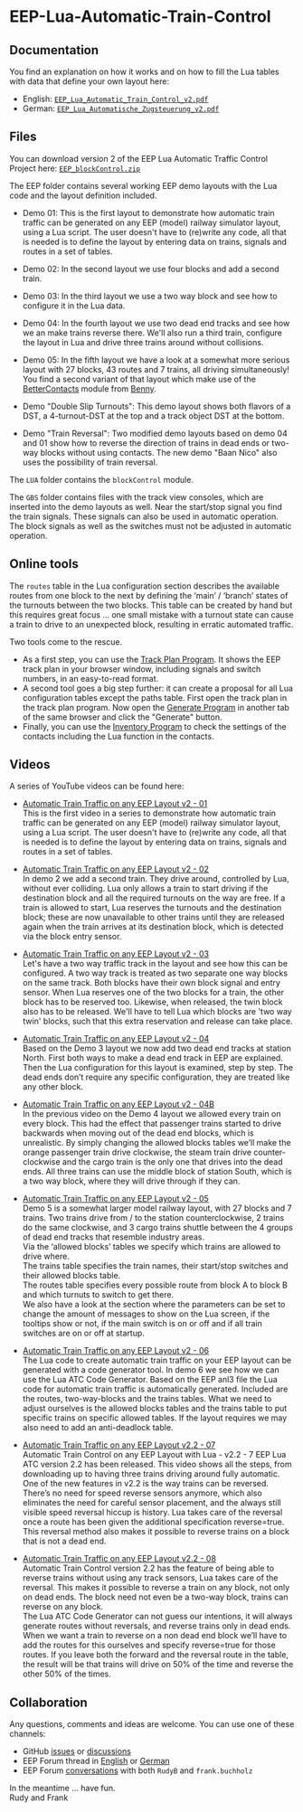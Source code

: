 # EEP-Lua-Automatic-Train-Control

## Documentation

You find an explanation on how it works and on how to fill the Lua tables with data that define your own layout here:

- English: [`EEP_Lua_Automatic_Train_Control_v2.pdf`](https://github.com/FrankBuchholz/EEP-LUA-Automatic-Train-Control/blob/main/blockControl_v2/EEP_LUA_Automatic_Train_Control_v2.pdf)
- German: [`EEP_Lua_Automatische_Zugsteuerung_v2.pdf`](https://github.com/FrankBuchholz/EEP-LUA-Automatic-Train-Control/blob/main/blockControl_v2/EEP_LUA_Automatische_Zugsteuerung_v2.pdf)

## Files

You can download version 2 of the EEP Lua Automatic Traffic Control Project here:
[`EEP_blockControl.zip`](https://github.com/FrankBuchholz/EEP-LUA-Automatic-Train-Control/raw/main/blockControl_v2/EEP_blockControl.zip)

The EEP folder contains several working EEP demo layouts with the Lua code and the layout definition included.

- Demo 01: This is the first layout to demonstrate how automatic train traffic can be generated on any EEP (model) railway simulator layout, using a Lua script. The user doesn't have to (re)write any code, all that is needed is to define the layout by entering data on trains, signals and routes in a set of tables.

- Demo 02: In the second layout we use four blocks and add a second train.

- Demo 03: In the third layout we use a two way block and see how to configure it in the Lua data.

- Demo 04: In the fourth layout we use two dead end tracks and see how we an make trains reverse there. We'll also run a third train, configure the layout in Lua and drive three trains around without collisions.

- Demo 05: In the fifth layout we have a look at a somewhat more serious layout with 27 blocks, 43 routes and 7 trains, all driving simultaneously!  
You find a second variant of that layout which make use of the [BetterContacts](https://emaps-eep.de/lua/bettercontacts) module from [Benny](https://www.eepforum.de/user/37-benny-bh2/).

- Demo "Double Slip Turnouts": This demo layout shows both flavors of a DST, a 4-turnout-DST at the top and a track object DST at the bottom.

- Demo "Train Reversal": Two modified demo layouts based on demo 04 and 01 show how to reverse the direction of trains in dead ends or two-way blocks without using contacts. The new demo "Baan Nico" also uses the possibility of train reversal.

The `LUA` folder contains the `blockControl` module.

The `GBS` folder contains files with the track view consoles, which are inserted into the demo layouts as well.
Near the start/stop signal you find the train signals. These signals can also be used in automatic operation.
The block signals as well as the switches must not be adjusted in automatic operation.

## Online tools

The `routes` table in the Lua configuration section describes the available routes from one block to the next by defining the ‘main’ / ‘branch’ states of the turnouts between the two blocks. This table can be created by hand but this requires great focus … one small mistake with a turnout state can cause a train to drive to an unexpected block, resulting in erratic automated traffic.

Two tools come to the rescue.

- As a first step, you can use the [Track Plan Program](https://frankbuchholz.github.io/EEP_convert_anl3_file/EEP_Gleisplan.html). It shows the EEP track plan in your browser window, including signals and switch numbers, in an easy-to-read format.
- A second tool goes a big step further: it can create a proposal for all Lua configuration tables except the paths table. First open the track plan in the track plan program. Now open the [Generate Program](https://frankbuchholz.github.io/EEP_convert_anl3_file/EEP_blockControl.html) in another tab of the same browser and click the "Generate" button.
- Finally, you can use the [Inventory Program](https://frankbuchholz.github.io/EEP_convert_anl3_file/EEP_Inventar.html) to check the settings of the contacts including the Lua function in the contacts.

## Videos

A series of YouTube videos can be found here:

- [Automatic Train Traffic on any EEP Layout v2 - 01](https://www.youtube.com/watch?v=6X1fmBAHgpY&ab_channel=Rudysmodelrailway)  
This is the first video in a series to demonstrate how automatic train traffic can be generated on any EEP (model) railway simulator layout, using a Lua script. The user doesn't have to (re)write any code, all that is needed is to define the layout by entering data on trains, signals and routes in a set of tables.

- [Automatic Train Traffic on any EEP Layout v2 - 02](https://www.youtube.com/watch?v=qEFNnP-s14c&ab_channel=Rudysmodelrailway)  
In demo 2 we add a second train. They drive around, controlled by Lua, without ever colliding. Lua only allows a train to start driving if the destination block and all the required turnouts on the way are free. If a train is allowed to start, Lua reserves the turnouts and the destination block; these are now unavailable to other trains until they are released again when the train arrives at its destination block, which is detected via the block entry sensor.

- [Automatic Train Traffic on any EEP Layout v2 - 03](https://www.youtube.com/watch?v=YouDOfVNHgk&ab_channel=Rudysmodelrailway)  
Let's have a two way traffic track in the layout and see how this can be configured.
A two way track is treated as two separate one way blocks on the same track. Both blocks have their own block signal and entry sensor. When Lua reserves one of the two blocks for a train, the other block has to be reserved too. Likewise, when released, the twin block also has to be released. We'll have to tell Lua which blocks are 'two way twin' blocks, such that this extra reservation and release can take place.

- [Automatic Train Traffic on any EEP Layout v2 - 04](https://www.youtube.com/watch?v=x8MSMDGuqrM&ab_channel=Rudysmodelrailway)  
Based on the Demo 3 layout we now add two dead end tracks at station North. First both ways to make a dead end track in EEP are explained. Then the Lua configuration for this layout is examined, step by step. The dead ends don’t require any specific configuration, they are treated like any other block.

- [Automatic Train Traffic on any EEP Layout v2 - 04B](https://www.youtube.com/watch?v=4VcZgUUgHy0&ab_channel=Rudysmodelrailway)  
In the previous video on the Demo 4 layout we allowed every train on every block. This had the effect that passenger trains started to drive backwards when moving out of the dead end blocks, which is unrealistic. By simply changing the allowed blocks tables we’ll make the orange passenger train drive clockwise, the steam train drive counter-clockwise and the cargo train is the only one that drives into the dead ends. All three trains can use the middle block of station South, which is a two way block, where they will drive through if they can.

- [Automatic Train Traffic on any EEP Layout v2 - 05](https://www.youtube.com/watch?v=qjrlIr_JMXY&ab_channel=Rudysmodelrailway)  
Demo 5 is a somewhat larger model railway layout, with 27 blocks and 7 trains. Two trains drive from / to the station counterclockwise, 2 trains do the same clockwise, and 3 cargo trains shuttle between the 4 groups of dead end tracks that resemble industry areas.  
Via the ‘allowed blocks’ tables we specify which trains are allowed to drive where.  
The trains table specifies the train names, their start/stop switches and their allowed blocks table.  
The routes table specifies every possible route from block A to block B and which turnuts to switch to get there.  
We also have a look at the section where the parameters can be set to change the amount of messages to show on the Lua screen, if the tooltips show or not, if the main switch is on or off and if all train switches are on or off at startup.

- [Automatic Train Traffic on any EEP Layout v2 - 06](https://www.youtube.com/watch?v=xxssAIgqxk0&ab_channel=Rudyshobbychannel)  
The Lua code to create automatic train traffic on your EEP layout can be generated with a code generator tool.
In demo 6 we see how we can use the Lua ATC Code Generator. Based on the EEP anl3 file the Lua code for automatic train traffic is automatically generated. Included are the routes, two-way-blocks and the trains tables. What we need to adjust ourselves is the allowed blocks tables and the trains table to put specific trains on specific allowed tables. If the layout requires we may also need to add an anti-deadlock table.

- [Automatic Train Traffic on any EEP Layout v2.2 - 07](https://www.youtube.com/watch?v=Jy6LAwftW9g&ab_channel=Rudyshobbychannel)  
Automatic Train Control on any EEP Layout with Lua - v2.2 - 7
EEP Lua ATC version 2.2 has been released. This video shows all the steps, from downloading up to having three trains driving around fully automatic.  
One of the new features in v2.2 is the way trains can be reversed. There’s no need for speed reverse sensors anymore, which also eliminates the need for careful sensor placement, and the always still visible speed reversal hiccup is history. Lua takes care of the reversal once a route has been given the additional specification reverse=true. This reversal method also makes it possible to reverse trains on a block that is not a dead end.

- [Automatic Train Traffic on any EEP Layout v2.2 - 08](https://www.youtube.com/watch?v=YdrGc5KIsmM&ab_channel=Rudyshobbychannel)  
Automatic Train Control version 2.2 has the feature of being able to reverse trains without using any track sensors, Lua takes care of the reversal. This makes it possible to reverse a train on any block, not only on dead ends. The block need not even be a two-way block, trains can reverse on any block.  
The Lua ATC Code Generator can not guess our intentions, it will always generate routes without reversals, and reverse trains only in dead ends. When we want a train to reverse on a non dead end block we’ll have to add the routes for this ourselves and specify reverse=true for those routes. If you leave both the forward and the reversal route in the table, the result will be that trains will drive on 50% of the time and reverse the other 50% of the times.

## Collaboration

Any questions, comments and ideas are welcome. You can use one of these channels:

- GitHub [issues](https://github.com/FrankBuchholz/EEP-LUA-Automatic-Train-Control/issues) or [discussions](https://github.com/FrankBuchholz/EEP-LUA-Automatic-Train-Control/discussions)
- EEP Forum thread in [English](https://www.eepforum.de/forum/thread/36688-lua-automatic-train-control-for-any-layout-version-2/) or [German](https://www.eepforum.de/forum/thread/36689-lua-automatische-zugsteuerung-f%C3%BCr-jedes-layout-version-2/)
- EEP Forum [conversations](https://www.eepforum.de/conversation-add)  with both `RudyB` and `frank.buchholz`

In the meantime … have fun.  
Rudy and Frank

